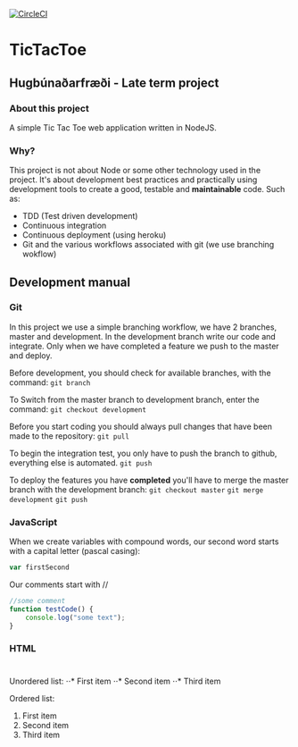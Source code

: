 [![CircleCI](https://circleci.com/gh/SoftwareSquad/TicTacToe.svg?style=svg)](https://circleci.com/gh/SoftwareSquad/TicTacToe)
# TicTacToe
## Hugbúnaðarfræði - Late term project

### About this project
A simple Tic Tac Toe web application written in NodeJS.

### Why?
This project is not about Node or some other technology used in the project. It's about development best practices and practically using development tools to create a good, testable and **maintainable** code. Such as:
- TDD (Test driven development)
- Continuous integration
- Continuous deployment (using heroku)
- Git and the various workflows associated with git (we use branching wokflow)

## Development manual

### Git
In this project we use a simple branching workflow, we have 2 branches, master and development. In the development branch write our code and integrate. Only when we have completed a feature we push to the master and deploy.

Before development, you should check for available branches, with the command:
`git branch`

To Switch from the master branch to development branch, enter the command:
`git checkout development`

Before you start coding you should always pull changes that have been made to the repository:
`git pull`

To begin the integration test, you only have to push the branch to github, everything else is automated.
`git push`

To deploy the features you have **completed** you'll have to merge the master branch with the development branch:
`git checkout master`
`git merge development`
`git push`

### JavaScript
When we create variables with compound words, our second word starts with a capital letter (pascal casing): 
```javascript
var firstSecond
```
Our comments start with //
```javascript
//some comment 
function testCode() {
    console.log("some text");
}
```

### HTML

# <h1>
## <h2>
## <h3>
  
Unordered list:
⋅⋅* First item
⋅⋅* Second item
⋅⋅* Third item

Ordered list:
1. First item
2. Second item
3. Third item

 
